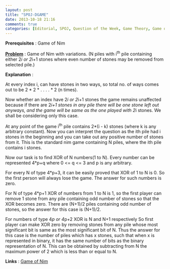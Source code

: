 ```yaml
---
layout: post
title: "SPOJ-DGAME"
date: 2013-10-18 21:16
comments: true
categories: [Editorial, SPOJ, Question of the Week, Game Theory, Game of Nim]
---
```


**Prerequisites** :  Game of Nim

**[Problem](http://www.spoj.com/problems/DGAME/)** : Game of Nim with variations. (N piles with i<sup>th</sup> pile containing either 2*i or 2*i+1 stones where even number of stones may be removed from selected pile.)

**Explanation** :

At every index i, can have stones in two ways, so total no. of ways comes out to be 2 * 2 * . . . . * 2 (n times).

Now whether an index have 2*i or 2*i+1 stones the game remains unaffected because if there are 2*i+1 stones in any pile there will be one stone left out anyways, and the game will be same as the one played with 2*i stones. We shall be considering only this case.

At any point of the game i<sup>th</sup> pile contains 2*(i - k) stones (where k is any arbitrary constant). Now you can interpret the question as the ith pile had i stones in the beginning and you can take out any positive number of stones from it. This is the standard nim game containing N piles, where the ith pile contains i stones.

Now our task is to find XOR of N numbers(1 to N). Every number can be represented 4*p+q where 0 <= q <= 3 and p is any arbitrary.

For every N of type 4*p+3, it can be easily proved that XOR of 1 to N is 0. So the first person will always lose the game. The answer for such numbers is zero.

For N of type 4*p+1 XOR of numbers from 1 to N is 1, so the first player can remove 1 stone from any pile containing odd number of stones so that the XOR becomes zero. There are (N+1)/2 piles containing odd number of stones, so the answer for this case is (N+1)/2.

For numbers of type 4*p or 4*p+2 XOR is N and N+1 respectively So first player can make XOR zero by removing stones from any pile whose most significant bit is same as the most significant bit of N. Thus the answer for this case is the number of piles which has x stones, such that when x is represented in binary, it has the same number of bits as the binary representation of N. This can be obtained by subtracting from N the maximum power of 2 which is less than or equal to N.

**Links** : [Game of Nim](http://community.topcoder.com/tc?module=Static&d1=tutorials&d2=algorithmGames)
